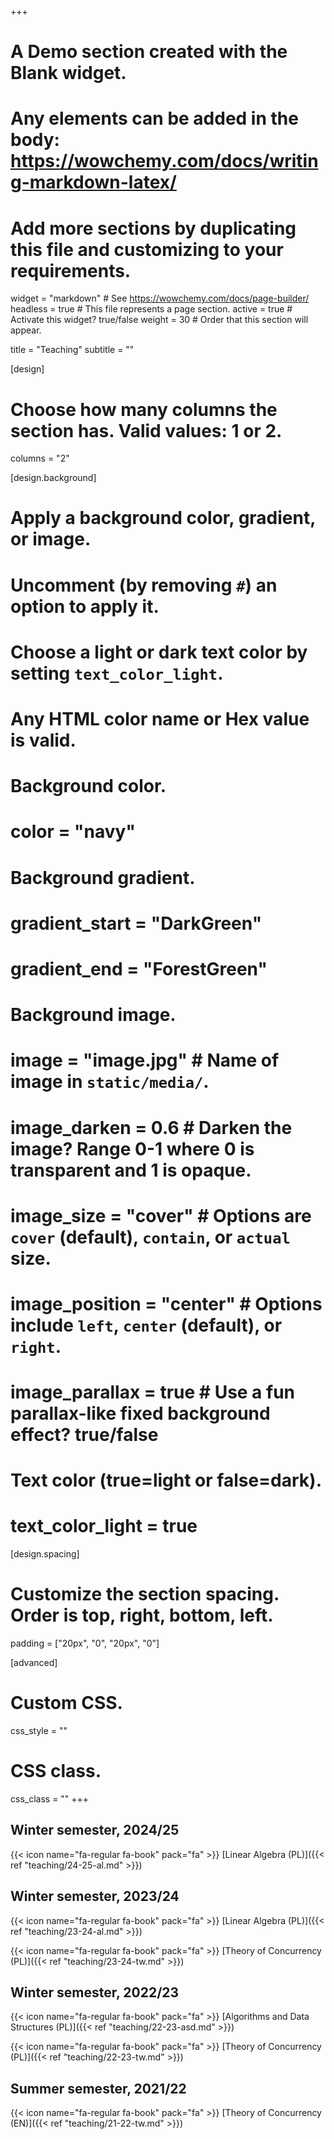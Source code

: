 +++
# A Demo section created with the Blank widget.
# Any elements can be added in the body: https://wowchemy.com/docs/writing-markdown-latex/
# Add more sections by duplicating this file and customizing to your requirements.

widget = "markdown"  # See https://wowchemy.com/docs/page-builder/
headless = true  # This file represents a page section.
active = true  # Activate this widget? true/false
weight = 30  # Order that this section will appear.

title = "Teaching"
subtitle = ""

[design]
  # Choose how many columns the section has. Valid values: 1 or 2.
  columns = "2"

[design.background]
  # Apply a background color, gradient, or image.
  #   Uncomment (by removing `#`) an option to apply it.
  #   Choose a light or dark text color by setting `text_color_light`.
  #   Any HTML color name or Hex value is valid.

  # Background color.
  # color = "navy"
  
  # Background gradient.
  # gradient_start = "DarkGreen"
  # gradient_end = "ForestGreen"
  
  # Background image.
  # image = "image.jpg"  # Name of image in `static/media/`.
  # image_darken = 0.6  # Darken the image? Range 0-1 where 0 is transparent and 1 is opaque.
  # image_size = "cover"  #  Options are `cover` (default), `contain`, or `actual` size.
  # image_position = "center"  # Options include `left`, `center` (default), or `right`.
  # image_parallax = true  # Use a fun parallax-like fixed background effect? true/false
  
  # Text color (true=light or false=dark).
  # text_color_light = true

[design.spacing]
  # Customize the section spacing. Order is top, right, bottom, left.
  padding = ["20px", "0", "20px", "0"]

[advanced]
 # Custom CSS. 
 css_style = ""
 
 # CSS class.
 css_class = ""
+++

## Winter semester, 2024/25

{{< icon name="fa-regular fa-book" pack="fa" >}} [Linear Algebra (PL)]({{< ref "teaching/24-25-al.md" >}})

## Winter semester, 2023/24

{{< icon name="fa-regular fa-book" pack="fa" >}} [Linear Algebra (PL)]({{< ref "teaching/23-24-al.md" >}})

{{< icon name="fa-regular fa-book" pack="fa" >}} [Theory of Concurrency (PL)]({{< ref "teaching/23-24-tw.md" >}})

## Winter semester, 2022/23

{{< icon name="fa-regular fa-book" pack="fa" >}} [Algorithms and Data Structures (PL)]({{< ref "teaching/22-23-asd.md" >}})

{{< icon name="fa-regular fa-book" pack="fa" >}} [Theory of Concurrency (PL)]({{< ref "teaching/22-23-tw.md" >}})

## Summer semester, 2021/22

{{< icon name="fa-regular fa-book" pack="fa" >}} [Theory of Concurrency (EN)]({{< ref "teaching/21-22-tw.md" >}})